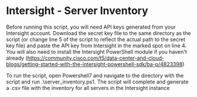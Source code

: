# Intersight - Server Inventory
Before running this script, you will need API keys generated from your Intersight account. Download the secret key file to the same directory as the script (or change line 5 of the script to reflect the actual path to the secret key file) and paste the API key from Intersight in the marked spot on line 4. You will also need to install the Intersight PowerShell module if you haven't already (https://community.cisco.com/t5/data-center-and-cloud-blogs/getting-started-with-the-intersight-powershell-sdk/ba-p/4823398)

To run the script, open Powershell7 and navigate to the directory with the script and run .\server_inventory.ps1. The script will complete and generate a .csv file with the inventory for all servers in the Intersight instance
